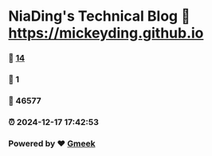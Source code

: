 # NiaDing's Technical Blog  :link: https://mickeyding.github.io 
### :page_facing_up: [14](https://mickeyding.github.io/tag.html) 
### :speech_balloon: 1 
### :hibiscus: 46577 
### :alarm_clock: 2024-12-17 17:42:53 
### Powered by :heart: [Gmeek](https://github.com/Meekdai/Gmeek)
